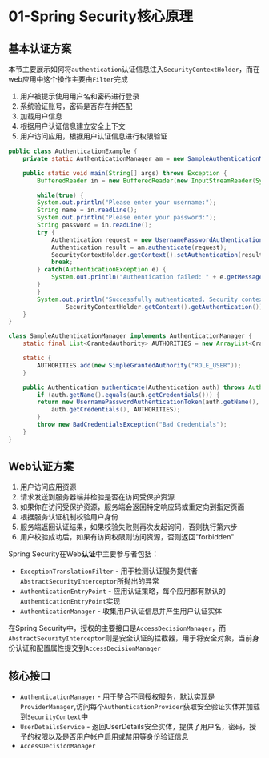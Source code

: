 # 01-Spring Security核心原理

## 基本认证方案

本节主要展示如何将`authentication`认证信息注入`SecurityContextHolder`，而在web应用中这个操作主要由`Filter`完成

1. 用户被提示使用用户名和密码进行登录
2. 系统验证账号，密码是否存在并匹配
3. 加载用户信息
4. 根据用户认证信息建立安全上下文
5. 用户访问应用，根据用户认证信息进行权限验证

```java
public class AuthenticationExample {
	private static AuthenticationManager am = new SampleAuthenticationManager();

	public static void main(String[] args) throws Exception {
	    BufferedReader in = new BufferedReader(new InputStreamReader(System.in));

	    while(true) {
	    System.out.println("Please enter your username:");
	    String name = in.readLine();
	    System.out.println("Please enter your password:");
	    String password = in.readLine();
	    try {
	        Authentication request = new UsernamePasswordAuthenticationToken(name, password);
	        Authentication result = am.authenticate(request);
	        SecurityContextHolder.getContext().setAuthentication(result);
	        break;
	    } catch(AuthenticationException e) {
	        System.out.println("Authentication failed: " + e.getMessage());
	    }
	    }
	    System.out.println("Successfully authenticated. Security context contains: " +
	            SecurityContextHolder.getContext().getAuthentication());
	}
}
```

```java
class SampleAuthenticationManager implements AuthenticationManager {
	static final List<GrantedAuthority> AUTHORITIES = new ArrayList<GrantedAuthority>();

	static {
	    AUTHORITIES.add(new SimpleGrantedAuthority("ROLE_USER"));
	}

	public Authentication authenticate(Authentication auth) throws AuthenticationException {
	    if (auth.getName().equals(auth.getCredentials())) {
	    return new UsernamePasswordAuthenticationToken(auth.getName(),
	        auth.getCredentials(), AUTHORITIES);
	    }
	    throw new BadCredentialsException("Bad Credentials");
	}
}
```

## Web认证方案

1. 用户访问应用资源
2. 请求发送到服务器端并检验是否在访问受保护资源
3. 如果你在访问受保护资源，服务端会返回特定响应码或重定向到指定页面
4. 根据服务认证机制校验用户身份
5. 服务端返回认证结果，如果校验失败则再次发起询问，否则执行第六步
6. 用户校验成功后，如果有访问权限则访问资源，否则返回"forbidden"

Spring Security在Web**认证**中主要参与者包括：

  * `ExceptionTranslationFilter` - 用于检测认证服务提供者`AbstractSecurityInterceptor`所抛出的异常
  * `AuthenticationEntryPoint` - 应用认证策略，每个应用都有默认的`AuthenticationEntryPoint`实现
  * `AuthenticationManager` - 收集用户认证信息并产生用户认证实体

在Spring Security中，授权的主要接口是`AccessDecisionManager`，而`AbstractSecurityInterceptor`则是安全认证的拦截器，用于将安全对象，当前身份认证和配置属性提交到`AccessDecisionManager`


## 核心接口

* `AuthenticationManager` - 用于整合不同授权服务，默认实现是`ProviderManager`,访问每个`AuthenticationProvider`获取安全验证实体并加载到`SecurityContext`中
* `UserDetailsService` - 返回UserDetails安全实体，提供了用户名，密码，授予的权限以及是否用户帐户启用或禁用等身份验证信息
* `AccessDecisionManager`





